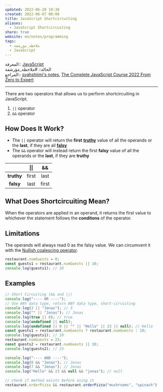 ```yaml
---  
updated: 2022-06-20 19:38  
created: 2022-06-07 00:00  
title: JavaScript Shortcircuiting  
aliases:  
  - JavaScript Shortcircuiting  
share: true  
website: en/notes/programming  
tags:  
  - ملاحظة_مؤرشفة  
  - JavaScript  
---  
```

  
  
  
المعرفة:: [JavaScript](JavaScript)  
الحالة:: #ملاحظة_مؤرشفة  
المراجع:: [syahshiimi's notes](https://github.com/syahshiimi/second-brain/blob/2e6b1c9687a0b796978263a54191ebe31e7b608f/05%20Learning/00%20JavaScript/202107162328%20Shortcircuiting%20in%20JS.md), [The Complete JavaScript Course 2022 From Zero to Expert](The%20Complete%20JavaScript%20Course%202022%20From%20Zero%20to%20Expert)  
  
---  
  
There are two operators that allows us to perform shortcircuiting in JavaScript.  
  
1. `||` operator  
2. `&&` operator  
  
## How Does It Work?  
  
- The `||` operator will return the **first** **[truthy](JavaScript%20Truthy%20and%20Falsy)** value of all the operands or the **last**, if they are all **[falsy](JavaScript%20Truthy%20and%20Falsy)**  
- The `&&` operator will instead return the first **falsy** value of all the operands or the **last**, if they are **truthy**  
  
|            | **\|\|** | **&&** |  
| :--------: | :------: | :----: |  
| **truthy** |  first   |  last  |  
| **falsy**  |   last   | first  |  
  
## What Does Shortcircuiting Mean?  
  
When the operators are applied in an operand, it returns the first value to whichever the statement follows the **conditons** of the operator.  
  
## Limitations  
  
The operands will always read 0 as the falsy value. We can circumvent it with the [Nullish coalescing operator](JavaScript%20Nullish%20Coalescing%20Operator).  
  
```js  
restaurant.numGuests = 0;  
const guests1 = restaurant.numGuests || 10;  
console.log(guests1); // 10  
```  
  
## Examples  
  
```js  
// Short Circuiting (&& and ||)  
console.log("---- OR ----");  
// Use ANY data type, return ANY data type, short-circuiting  
console.log(3 || "Jonas"); // 3  
console.log("" || "Jonas"); // Jonas  
console.log(true || 0); // true  
console.log(undefined || null);  
console.log(undefined || 0 || "" || "Hello" || 23 || null); // Hello  
const guests1 = restaurant.numGuests ? restaurant.numGuests : 10;  
console.log(guests1); // 10  
restaurant.numGuests = 23;  
const guests2 = restaurant.numGuests || 10;  
console.log(guests2); // 23  
  
console.log("---- AND ----");  
console.log(0 && "Jonas"); // Jonas  
console.log(7 && "Jonas"); // Jonas  
console.log("Hello" && 23 && null && "jonas"); // null  
  
// check if method exists before using it  
restaurant.orderPizza && restaurant.orderPizza("mushrooms", "spinach");  
```  
